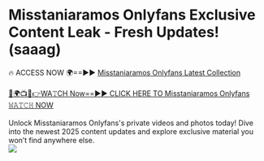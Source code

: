 # Misstaniaramos Onlyfans Exclusive Content Leak - Fresh Updates! (saaag)

🔥 ACCESS NOW 🌍==►► <a href="https://tinyurl.com/kvy9nzfs" rel="nofollow">Misstaniaramos Onlyfans Latest Collection</a>
<br><br>
[🔴🌍📺📱👉WA𝚃CH Now==►► CLICK HERE TO Misstaniaramos Onlyfans 𝚆𝙰𝚃𝙲𝙷 NOW](https://tinyurl.com/kvy9nzfs)
<br><br>
Unlock Misstaniaramos Onlyfans's private videos and photos today! Dive into the newest 2025 content updates and explore exclusive material you won’t find anywhere else.
<br>
<a href="https://tinyurl.com/kvy9nzfs" rel="nofollow" data-target="animated-image.originalLink"><img src="https://camo.githubusercontent.com/8a4f000d20f83aca3bf7ec5f350d767afa0574a8a352519fd8cfa583a6f93a33/68747470733a2f2f692e696d6775722e636f6d2f644a486b345a712e676966" data-canonical-src="https://i.imgur.com/dJHk4Zq.gif" style="max-width: 100%; display: inline-block;" data-target="animated-image.originalImage"></a>
<br>

